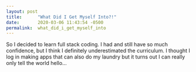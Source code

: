 ```yaml
---
layout: post
title:      "What Did I Get Myself Into?!"
date:       2020-03-06 11:43:54 -0500
permalink:  what_did_i_get_myself_into
---
```


So I decided to learn full stack coding. I had and still have so much confidence, but I think I definitely underestimated the curriculum. I thought I log in making apps that can also do my laundry but it turns out I can really only tell the world hello...
